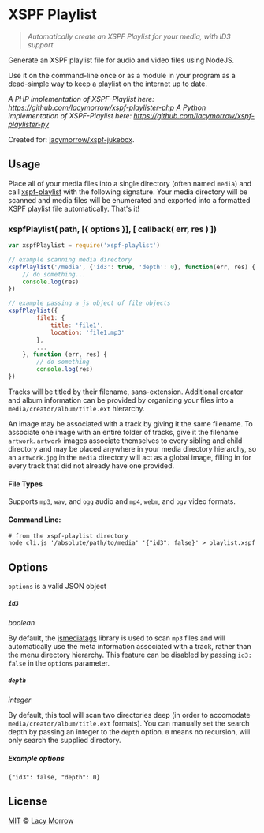 XSPF Playlist
===============

> *Automatically create an XSPF Playlist for your media, with ID3 support*

Generate an XSPF playlist file for audio and video files using NodeJS.

Use it on the command-line once or as a module in your program as a dead-simple way to keep a playlist on the internet up to date. 

_A PHP implementation of XSPF-Playlist here: https://github.com/lacymorrow/xspf-playlister-php_
_A Python implementation of XSPF-Playlist here: https://github.com/lacymorrow/xspf-playlister-py_

Created for: [lacymorrow/xspf-jukebox](https://github.com/lacymorrow/xspf-jukebox).

## Usage
Place all of your media files into a single directory (often named `media`) and call [xspf-playlist](https://github.com/lacymorrow/xspf-playlist) with the following signature. Your media directory will be scanned and media files will be enumerated and exported into a formatted XSPF playlist file automatically. That's it!

### xspfPlaylist( path, [{ options }], [ callback( err, res ) ])

```javascript
var xspfPlaylist = require('xspf-playlist')

// example scanning media directory
xspfPlaylist('/media', {'id3': true, 'depth': 0}, function(err, res) {
	// do something...
	console.log(res)
})

// example passing a js object of file objects
xspfPlaylist({
		file1: {
			title: 'file1',
			location: 'file1.mp3'
		},
		...
	}, function (err, res) {
		// do something
		console.log(res)
})
```

Tracks will be titled by their filename, sans-extension. Additional creator and album information can be provided by organizing your files into a `media/creator/album/title.ext` hierarchy. 

An image may be associated with a track by giving it the same filename. To associate one image with an entire folder of tracks, give it the filename `artwork`. `artwork` images associate themselves to every sibling and child directory and may be placed anywhere in your media directory hierarchy, so an `artwork.jpg` in the `media` directory will act as a global image, filling in for every track that did not already have one provided.

#### File Types

Supports `mp3`, `wav`, and `ogg` audio and `mp4`, `webm`, and `ogv` video formats. 

#### Command Line:

```
# from the xspf-playlist directory
node cli.js '/absolute/path/to/media' '{"id3": false}' > playlist.xspf
```

## Options

`options` is a valid JSON object

##### `id3`
_boolean_

By default, the [jsmediatags](https://github.com/aadsm/jsmediatags) library is used to scan `mp3` files and will automatically use the meta information associated with a track, rather than the menu directory hierarchy. This feature can be disabled by passing `id3: false` in the `options` parameter.

##### `depth`
_integer_

By default, this tool will scan two directories deep (in order to accomodate `media/creator/album/title.ext` formats). You can manually set the search depth by passing an integer to the `depth` option. `0` means no recursion, will only search the supplied directory.

##### Example options

`{"id3": false, "depth": 0}`



## License

[MIT](http://opensource.org/licenses/MIT) © [Lacy Morrow](http://lacymorrow.com)